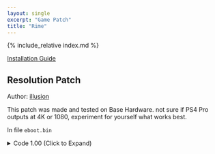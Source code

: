```yaml
---
layout: single
excerpt: "Game Patch"
title: "Rime"
---
```


<!-- # {{ page.title }} -->

{% include_relative index.md %}

[Installation Guide](/install-instructions/)

## Resolution Patch

Author: [illusion](https://twitter.com/illusion0002)

This patch was made and tested on Base Hardware. not sure if PS4 Pro outputs at 4K or 1080, experiment for yourself what works best.

In file `eboot.bin`

<details>
<summary>Code 1.00 (Click to Expand)</summary>

{% highlight none %}
48 8B 1D 82 FF 26 02

# 720p for Base PS4

C7 03 0A 57 85 42 90

# 900p for PS4 Pro

C7 03 7F AA A6 42 90

# 0A 57 85 42 = 66.67f
# 7F AA A6 42 = 83.33f 900p
{% endhighlight %}

</details>
